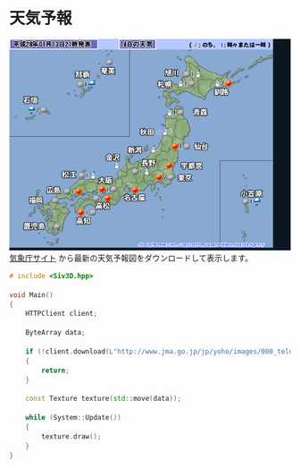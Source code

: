 ﻿# 天気予報
![天気予報](resource/WeatherForecast/WeatherForecast.png "天気予報")  
<a href="http://www.jma.go.jp/jp/yoho/000_telop_tomorrow.html" target="_blank">気象庁サイト</a> から最新の天気予報図をダウンロードして表示します。
```cpp
# include <Siv3D.hpp>

void Main()
{
	HTTPClient client;

	ByteArray data;

	if (!client.download(L"http://www.jma.go.jp/jp/yoho/images/000_telop_tomorrow.png", data))
	{
		return;
	}

	const Texture texture(std::move(data));

	while (System::Update())
	{
		texture.draw();
	}
}
```

